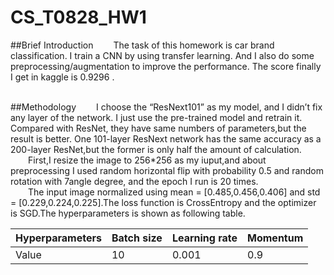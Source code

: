 # CS_T0828_HW1

##Brief Introduction
&emsp;&emsp;The task of this homework is car brand classification. I train a CNN by using transfer learning. And I also do some preprocessing/augmentation to improve the performance. The score finally I get in kaggle is 0.9296 .
<br><br>

##Methodology
&emsp;&emsp;I choose the “ResNext101” as my model, and I didn’t fix any layer of the network. I just use the pre-trained model and retrain it. Compared with ResNet, they have same numbers of parameters,but the result is better. One 101-layer ResNext network has the same accuracy as a&ensp;200-layer ResNet,but the former is only half the amount of calculation. 
<br>&emsp;&emsp;First,I resize the image to 256*256 as my iuput,and about preprocessing I used random horizontal flip with probability 0.5 and random rotation with 7angle degree,
and the epoch I run is 20 times.
<br>&emsp;&emsp;The input image normalized using mean = [0.485,0.456,0.406] and std = [0.229,0.224,0.225].The loss function is CrossEntropy and the optimizer is SGD.The hyperparameters is shown as following table.

| Hyperparameters | Batch size | Learning rate | Momentum |
|  ----  | ---- | ---- | ---- |
| Value | 10 | 0.001 | 0.9 |

